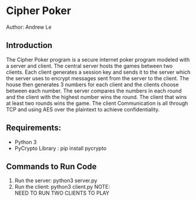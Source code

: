 Cipher Poker 
=======
Author: Andrew Le  

## Introduction
The Cipher Poker program is a secure internet poker program modeled with a server and client. The central server hosts the games between two clients. Each client  generates a session key and sends it to the server which the server uses to encrypt messages sent from the server to the client. The house then generates 3 numbers for each client and the clients choose between each number. The server compares the numbers in each round and the client with the highest number wins the round. The client that wins at least two rounds wins the game. The client Communication is all through TCP and using AES over the plaintext to achieve confidentiality. 

## Requirements:
  * Python 3
  * PyCrypto Library : pip install pycrypto

## Commands to Run Code
  1. Run the server: python3 server.py
  2. Run the client: python3 client.py
  NOTE:   
  NEED TO RUN TWO CLIENTS TO PLAY
